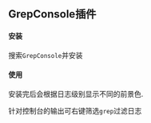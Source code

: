 ## GrepConsole插件

#### 安装

搜索`GrepConsole`并安装



#### 使用

安装完后会根据日志级别显示不同的前景色.

针对控制台的输出可右键筛选`grep`过滤日志

